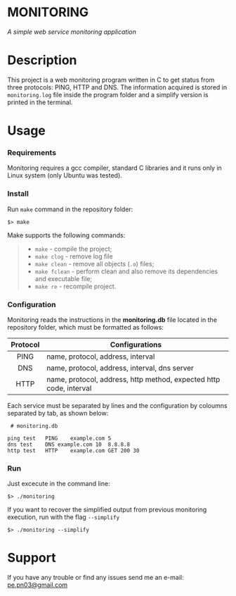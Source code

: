 # MONITORING
*A simple web service monitoring application*
# Description
This project is a web monitoring program written in C to get status from three protocols: PING, HTTP and DNS. The information acquired is stored in `monitoring.log` file inside the program folder and a simplify version is printed in the terminal.

# Usage
### Requirements


Monitoring requires a gcc compiler, standard C libraries and it runs only in Linux system (only Ubuntu was tested).

### Install

Run `make` command in the repository folder:

	$> make

Make supports the following commands:

> - `make` - compile the project;
> - `make clog` - remove log file
> - `make clean` - remove all objects (`.o`) files;
> - `make fclean` - perform clean and also remove its dependencies and executable file;
> - `make re` - recompile project.


### Configuration

Monitoring reads the instructions in the **monitoring.db** file located in the repository folder, which must be formatted as follows:

| Protocol  |  Configurations |
| :-----: | --------- |
| PING | name, protocol, address, interval |
| DNS | name, protocol, address, interval, dns server |
| HTTP | name, protocol, address, http method, expected http code, interval | 

Each service must be separated by lines and the configuration by coloumns separated by tab, as shown below:

```
 # monitoring.db

ping test	PING	example.com	5
dns	test	DNS	example.com	10	8.8.8.8
http test	HTTP	example.com	GET	200	30
```

### Run

Just excecute in the command line:

	$> ./monitoring

If you want to recover the simplified output from previous monitoring execution, run with the flag `--simplify`

	$> ./monitoring --simplify


# Support

If you have any trouble or find any issues send me an e-mail: pe.pn03@gmail.com
